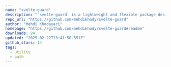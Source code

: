 ```yaml
---
name: "svelte-guard"
description: "`svelte-guard` is a lightweight and flexible package designed to make route guarding in SvelteKit applications easy and efficient. It ensures that only authorized users can access specific routes, enhancing your app’s security. With `svelte-guard`, you ca"
repo_url: "https://github.com/mehdikhody/svelte-guard"
author: "Mehdi Khodayari"
homepage: "https://github.com/mehdikhody/svelte-guard#readme"
downloads: 24
updated: "2025-02-22T13:41:50.551Z"
github_stars: 14
tags: 
  - utility
  - auth
---
```

